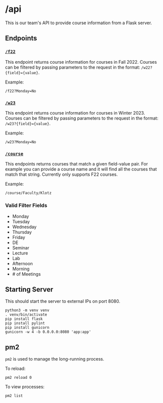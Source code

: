 # /api

This is our team's API to provide course information from a Flask server.

## Endpoints

### [`/f22`](https://20.168.192.248/api/f22)

This endpoint returns course information for courses in Fall 2022. Courses can be filtered by passing parameters to the request in the format: `/w22?{field}={value}`.

Example:
```
/f22?Monday=No
```


### [`/w23`](https://20.168.192.248/api/w23)

This endpoint returns course information for courses in Winter 2023. Courses can be filtered by passing parameters to the request in the format: `/w23?{field}={value}`.

Example:
```
/w23?Monday=No
```

### [`/course`](https://20.168.192.248/api/course/Faculty/Klotz)

This endpoints returns courses that match a given field-value pair. For example you can provide a course name and it will find all the courses that match that string. Currently only supports F22 courses.

Example:
```
/course/Faculty/Klotz
```

### Valid Filter Fields

* Monday
* Tuesday
* Wednesday
* Thursday
* Friday
* DE
* Seminar
* Lecture
* Lab
* Afternoon
* Morning
* \# of Meetings

## Starting Server

This should start the server to external IPs on port 8080.

```
python3 -m venv venv
. venv/bin/activate
pip install flask
pip install pylint
pip install gunicorn
gunicorn -w 4 -b 0.0.0.0:8080 'app:app'
```

## pm2

`pm2` is used to manage the long-running process.

To reload:
```
pm2 reload 0
```

To view processes:
```
pm2 list
```
